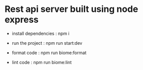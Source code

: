 # Rest api server built using node express

- install dependencies : npm i

- run the project : npm run start:dev

- format code : npm run biome:format
- lint code : npm run biome:lint
